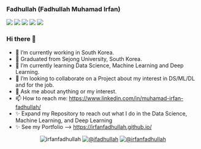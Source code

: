 ### Fadhullah (Fadhullah Muhamad Irfan)
![](https://github-profile-summary-cards.vercel.app/api/cards/profile-details?username=irfanfadhullah&theme=solarized_dark)
![](https://github-profile-summary-cards.vercel.app/api/cards/repos-per-language?username=irfanfadhullah&theme=solarized_dark)
![](https://github-profile-summary-cards.vercel.app/api/cards/most-commit-language?username=irfanfadhullah&theme=solarized_dark)
![](https://github-profile-summary-cards.vercel.app/api/cards/stats?username=irfanfadhullah&theme=solarized_dark)
![](https://github-profile-summary-cards.vercel.app/api/cards/productive-time?username=irfanfadhullah&theme=solarized_dark)

### Hi there 👋
- 🔭 I’m currently working in South Korea.
- 🔭 Graduated from Sejong University, South Korea.
- 🌱 I’m currently learning Data Science, Machine Learning and Deep Learning.
- 👯 I’m looking to collaborate on a Project about my interest in DS/ML/DL and for the job.
- 💬 Ask me about anything or my interest.
- 📫 How to reach me: https://www.linkedin.com/in/muhamad-irfan-fadhullah/
- ✨ Expand my Repository to reach out what I do in the Data Science, Machine Learning, and Deep Learning
- ✨ See my Portfolio --> https://irfanfadhullah.github.io/


<p align="center">

   <img src="https://komarev.com/ghpvc/?username=irfanfadhullah" alt="irfanfadhullah" />
   <a href="https://twitter.com/intent/follow?screen_name=ifadhullah"><img src="https://img.shields.io/badge/--twitter?label=Twitter&logo=Twitter&style=social" alt="@ifadhullah" /></a>
   <a href="https://www.linkedin.com/in/muhamad-irfan-fadhullah"><img src="https://img.shields.io/badge/--linkedin?label=LinkedIn&logo=LinkedIn&style=social" alt="@irfanfadhullah" /></a>
</p>
